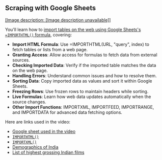 ## Scraping with Google Sheets

[[Image description: [Image description unavailable]]](https://youtu.be/eYQEk7XJM7s)

You'll learn how to [import tables on the web using Google Sheets's `=IMPORTHTML()` formula](https://support.google.com/docs/answer/3093339?hl=en), covering:

- **Import HTML Formula**: Use =IMPORTHTML(URL, "query", index) to fetch tables or lists from a web page.
- **Granting Access**: Allow access for formulas to fetch data from external sources.
- **Checking Imported Data**: Verify if the imported table matches the data on the web page.
- **Handling Errors**: Understand common issues and how to resolve them.
- **Sorting Data**: Copy imported data as values and sort it within Google Sheets.
- **Freezing Rows**: Use frozen rows to maintain headers while sorting.
- **Live Formulas**: Learn how web data updates automatically when the source changes.
- **Other Import Functions**: IMPORTXML, IMPORTFEED, IMPORTRANGE, and IMPORTDATA for advanced data fetching options.

Here are links used in the video:

- [Google sheet used in the video](https://docs.google.com/spreadsheets/d/1Qp_YTh1-hJHxjMWE_GofkvLIKgEdKxb6NFImpId3z9o/view)
- [`IMPORTHTML()`](https://support.google.com/docs/answer/3093339)
- [`IMPORTXML()`](https://support.google.com/docs/answer/3093342)
- [Demographics of India](https://en.wikipedia.org/wiki/Demographics_of_India)
- [List of highest grossing Indian films](https://en.wikipedia.org/wiki/List_of_highest-grossing_Indian_films)
